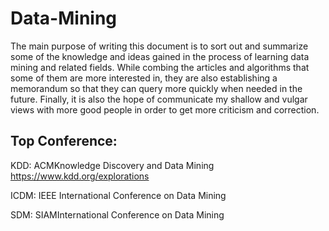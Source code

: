 # Data-Mining

The main purpose of writing this document is to sort out and summarize some of the knowledge and ideas gained in the process of learning data mining and related fields. While combing the articles and algorithms that some of them are more interested in, they are also establishing a memorandum so that they can query more quickly when needed in the future. Finally, it is also the hope of communicate my shallow and vulgar views with more good people in order to get more criticism and correction.

Top Conference:
--------------------------------
KDD:   ACMKnowledge Discovery and Data Mining 
https://www.kdd.org/explorations

ICDM:   IEEE International Conference on Data Mining


SDM:  SIAMInternational Conference on Data Mining
